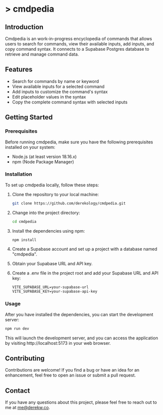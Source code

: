 # > cmdpedia

## Introduction

Cmdpedia is an work-in-progress encyclopedia of commands that allows users to search for commands, view their available inputs, add inputs, and copy command syntax. It connects to a Supabase Postgres database to retrieve and manage command data.

## Features

- Search for commands by name or keyword
- View available inputs for a selected command
- Add inputs to customize the command's syntax
- Edit placeholder values in the syntax
- Copy the complete command syntax with selected inputs

## Getting Started

### Prerequisites

Before running cmdpedia, make sure you have the following prerequisites installed on your system:

- Node.js (at least version 18.16.x)
- npm (Node Package Manager)

### Installation

To set up cmdpedia locally, follow these steps:

1. Clone the repository to your local machine:

   ```bash
   git clone https://github.com/derekology/cmdpedia.git
   ```

2. Change into the project directory:

   ```bash
   cd cmdpedia
   ```

3. Install the dependencies using npm:

   ```bash
   npm install
   ```

4. Create a Supabase account and set up a project with a database named "cmdpedia".

5. Obtain your Supabase URL and API key.

6. Create a .env file in the project root and add your Supabase URL and API key:
   ```
   VITE_SUPABASE_URL=your-supabase-url
   VITE_SUPABASE_KEY=your-supabase-api-key
   ```

### Usage

After you have installed the dependencies, you can start the development server:

```bash
npm run dev
```

This will launch the development server, and you can access the application by visiting http://localhost:5173 in your web browser.

## Contributing

Contributions are welcome! If you find a bug or have an idea for an enhancement, feel free to open an issue or submit a pull request.

## Contact

If you have any questions about this project, please feel free to reach out to me at me@derekw.co.
